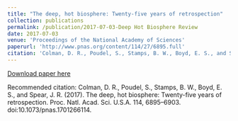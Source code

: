 ```yaml
---
title: "The deep, hot biosphere: Twenty-five years of retrospection"
collection: publications
permalink: /publication/2017-07-03-Deep Hot Biosphere Review
date: 2017-07-03
venue: 'Proceedings of the National Academy of Sciences'
paperurl: 'http://www.pnas.org/content/114/27/6895.full'
citation: 'Colman, D. R., Poudel, S., Stamps, B. W., Boyd, E. S., and Spear, J. R. (2017). The deep, hot biosphere: Twenty-five years of retrospection. Proc. Natl. Acad. Sci. U.S.A. 114, 6895–6903. doi:10.1073/pnas.1701266114.'
---
```


<a href='http://www.pnas.org/content/114/27/6895.full'>Download paper here</a>

Recommended citation: Colman, D. R., Poudel, S., Stamps, B. W., Boyd, E. S., and Spear, J. R. (2017). The deep, hot biosphere: Twenty-five years of retrospection. Proc. Natl. Acad. Sci. U.S.A. 114, 6895–6903. doi:10.1073/pnas.1701266114.